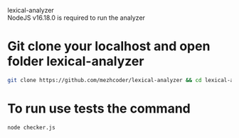 lexical-analyzer</br>
NodeJS v16.18.0 is required to run the analyzer
# Git clone your localhost and open folder lexical-analyzer
```sh
git clone https://github.com/mezhcoder/lexical-analyzer && cd lexical-analyzer
```
# To run use tests the command
```sh
node checker.js
```